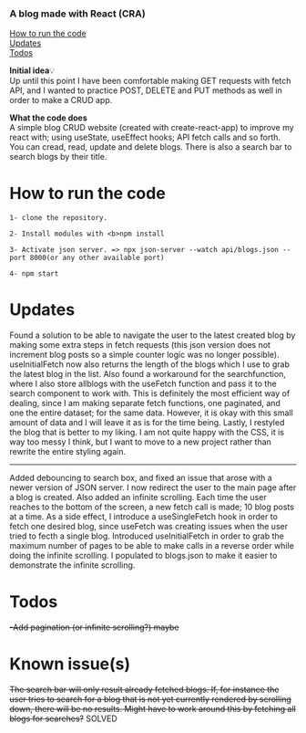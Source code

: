 ### A blog made with React (CRA)

  
[How to run the code](#how-to-run-the-code) <br>
[Updates](#updates) <br>
[Todos](#todos)



<strong>Initial idea</strong>💡 <br>
Up until this point I have been comfortable making GET requests with fetch API, and I wanted to practice POST, DELETE and PUT methods as well in order to make a CRUD app.

<strong> What the code does </strong> <br>
A simple blog CRUD website (created with create-react-app) to improve my react with; using useState, useEffect hooks; API fetch calls and so forth. You can cread, read, update and delete blogs. There is also a search bar to search blogs by their title.

# How to run the code
```
1- clone the repository.

2- Install modules with <b>npm install

3- Activate json server. => npx json-server --watch api/blogs.json --port 8000(or any other available port)

4- npm start

```

# Updates

Found a solution to be able to navigate the user to the latest created blog by making some extra steps in fetch requests (this json version does not increment blog posts so a simple counter logic was no longer possible). useInitialFetch now also returns the length of the blogs which I use to grab the latest blog in the list. 
Also found a workaround for the searchfunction, where I also store allblogs with the useFetch function and pass it to the search component to work with. This is definitely the most efficient way of dealing, since I am making separate fetch functions, one paginated, and one the entire dataset; for the same data. However, it is okay with this small amount of data and I will leave it as is for the time being. Lastly, I restyled the blog that is better to my liking. I am not quite happy with the CSS, it is way too messy I think, but I want to move to a new project rather than rewrite the entire styling again.

<hr>

Added debouncing to search box, and fixed an issue that arose with a newer version of JSON server. I now redirect the user to the main page after a blog is created. Also added an infinite scrolling. Each time the user reaches to the bottom of the screen, a new fetch call is made; 10 blog posts at a time. As a side effect, I introduce a useSingleFetch hook in order to fetch one desired blog, since useFetch was creating issues when the user tried to fecth a single blog. Introduced useInitialFetch in order to grab the maximum number of pages to be able to make calls in a reverse order while doing the infinite scrolling. I populated to blogs.json to make it easier to demonstrate the infinite scrolling.

# Todos

<s>-Add pagination (or infinite scrolling?) maybe </s>

# Known issue(s)
<s>The search bar will only result already fetched blogs. If, for instance the user tries to search for a blog that is not yet currently rendered by scrolling down, there will be no results. Might have to work around this by fetching all blogs for searches?</s> SOLVED